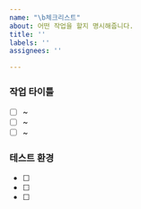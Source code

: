 ```yaml
---
name: "\b체크리스트"
about: 어떤 작업을 할지 명시해줍니다.
title: ''
labels: ''
assignees: ''

---
```


### 작업 타이틀

- [ ] ~
- [ ] ~
- [ ] ~

### 테스트 환경

- [ ]
- [ ]
- [ ]
